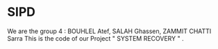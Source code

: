 # SIPD
We are the group 4 : BOUHLEL Atef, SALAH Ghassen, ZAMMIT CHATTI Sarra
This is the code of our Project " SYSTEM RECOVERY " .
